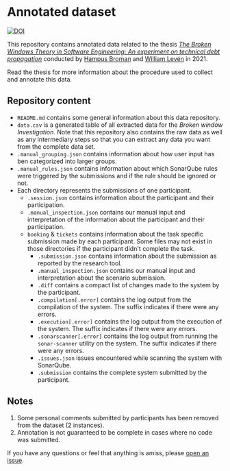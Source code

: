 # Annotated dataset

[![DOI](https://zenodo.org/badge/342301067.svg)](https://zenodo.org/badge/latestdoi/342301067)

This repository contains annotated data related to the thesis [*The Broken Windows Theory in Software Engineering: An experiment on technical debt propagation*](https://doi.org/10.5281/zenodo.4812956) conducted by [Hampus Broman](https://github.com/HBroman) and [William Levén](https://github.com/williamleven) in 2021.

Read the thesis for more information about the procedure used to collect and annotate this data.
 
## Repository content

* `README.md` contains some general information about this data repository.
* `data.csv` is a generated table of all extracted data for the *Broken window Investigation*. Note that this repository also contains the raw data as well as any intermediary steps so that you can extract any data you want from the complete data set.
* `.manual_grouping.json` contains information about how user input has ben categorized into larger groups.
* `.manual_rules.json` contains information about which SonarQube rules were triggered by the submissions and if the rule should be ignored or not.
* Each directory represents the submissions of one participant.
    * `.session.json` contains information about the participant and their participation.
    * `.manual_inspection.json` contains our manual input and interpretation of the information about the participant and their participation.
    * `booking` & `tickets` contains information about the task specific submission made by each participant. Some files may not exist in those directories if the participant didn't complete the task.
        * `.submission.json` contains information about the submission as reported by the research tool. 
        * `.manual_inspection.json` contains our manual input and interpretation about the scenario submission.
        * `.diff` contains a compact list of changes made to the system by the participant.
        * `.compilation[.error]` contains the log output from the compilation of the system. The suffix indicates if there were any errors.
        * `.execution[.error]` contains the log output from the execution of the system. The suffix indicates if there were any errors.
        * `.sonarscanner[.error]` contains the log output from running the `sonar-scanner` utility on the system. The suffix indicates if there were any errors.
        * `.issues.json` issues encountered while scanning the system with SonarQube.
        * `.submission` contains the complete system submitted by the participant.
    
    
## Notes
1. Some personal comments submitted by participants has been removed from the dataset (2 instances).
2. Annotation is not guaranteed to be complete in cases where no code was submitted.

If you have any questions or feel that anything is amiss, please [open an issue](https://github.com/BWTSE/Data/issues).

